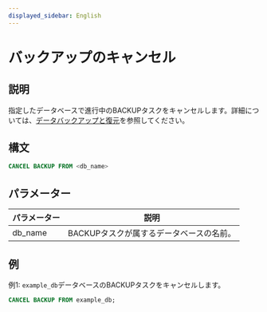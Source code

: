 ```yaml
---
displayed_sidebar: English
---
```


# バックアップのキャンセル

## 説明

指定したデータベースで進行中のBACKUPタスクをキャンセルします。詳細については、[データバックアップと復元](../../../administration/Backup_and_restore.md)を参照してください。

## 構文

```SQL
CANCEL BACKUP FROM <db_name>
```

## パラメーター

| **パラメーター** | **説明**                                       |
| ------------- | ----------------------------------------------------- |
| db_name       | BACKUPタスクが属するデータベースの名前。 |

## 例

例1: `example_db`データベースのBACKUPタスクをキャンセルします。

```SQL
CANCEL BACKUP FROM example_db;
```
